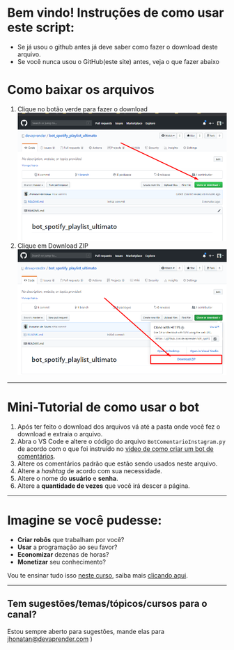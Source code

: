 # Bem vindo! Instruções de como usar este script:

 - Se já usou o github antes já deve saber como fazer o download deste arquivo.
 - Se você nunca usou o GitHub(este site) antes, veja o que fazer abaixo

# Como baixar os arquivos

1. Clique no botão verde para fazer o download
![step1](images/step1.png)
2. Clique em Download ZIP
![step2](images/step2.png)

---

# Mini-Tutorial de como usar o bot

1. Após ter feito o download dos arquivos vá até a pasta onde você fez o download e extraia o arquivo.
2. Abra o VS Code e altere o código do arquivo `BotComentarioInstagram.py` de acordo com o que foi instruído no [vídeo de como criar um bot de comentários](https://www.youtube.com/watch?v=nb_gbWzGpPM).
3. Altere os comentários padrão que estão sendo usados neste arquivo.
4. Altere a *hashtag* de acordo com sua necessidade.
5. Altere o nome do **usuário** e **senha**.
6. Altere a **quantidade de vezes** que você irá descer a página.

---

# Imagine se você pudesse:

* **Criar robôs** que trabalham por você?
* **Usar** a programação ao seu favor?
* **Economizar** dezenas de horas?
* **Monetizar** seu conhecimento?

Vou te ensinar tudo isso [neste curso](https://cursodevaprender.getresponsepages.com/), saiba mais [clicando aqui](https://cursodevaprender.getresponsepages.com/).

---

## Tem sugestões/temas/tópicos/cursos para o canal?
Estou sempre aberto para sugestões, mande elas para jhonatan@devaprender.com
)